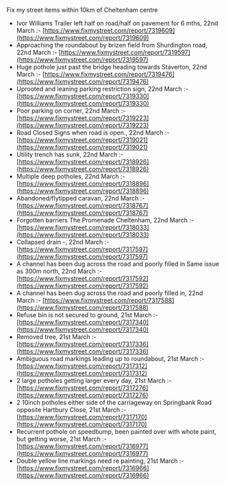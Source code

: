 Fix my street items within 10km of Cheltenham centre

<!-- fix_marker starts -->

- Ivor Williams Trailer left half on road/half on pavement for 6 mths, 22nd March :- [https://www.fixmystreet.com/report/7319609](https://www.fixmystreet.com/report/7319609)
- Approaching the roundabout by brizen field from Shurdington road, 22nd March :- [https://www.fixmystreet.com/report/7319597](https://www.fixmystreet.com/report/7319597)
- Huge pothole just past the bridge heading towards Staverton, 22nd March :- [https://www.fixmystreet.com/report/7319476](https://www.fixmystreet.com/report/7319476)
- Uprooted and leaning parking restriction sign, 22nd March :- [https://www.fixmystreet.com/report/7319330](https://www.fixmystreet.com/report/7319330)
- Poor parking on corner, 22nd March :- [https://www.fixmystreet.com/report/7319223](https://www.fixmystreet.com/report/7319223)
- Road Closed Signs when road is open., 22nd March :- [https://www.fixmystreet.com/report/7319021](https://www.fixmystreet.com/report/7319021)
- Utility trench has sunk, 22nd March :- [https://www.fixmystreet.com/report/7318926](https://www.fixmystreet.com/report/7318926)
- Multiple deep potholes, 22nd March :- [https://www.fixmystreet.com/report/7318896](https://www.fixmystreet.com/report/7318896)
- Abandoned/flytipped caravan, 22nd March :- [https://www.fixmystreet.com/report/7318767](https://www.fixmystreet.com/report/7318767)
- Forgotten barriers The Promenade Cheltenham, 22nd March :- [https://www.fixmystreet.com/report/7318033](https://www.fixmystreet.com/report/7318033)
- Collapsed drain -, 22nd March :- [https://www.fixmystreet.com/report/7317597](https://www.fixmystreet.com/report/7317597)
- A channel has been dug across the road and poorly filled in Same issue as 300m north, 22nd March :- [https://www.fixmystreet.com/report/7317592](https://www.fixmystreet.com/report/7317592)
- A channel has been dug across the road and poorly filled in, 22nd March :- [https://www.fixmystreet.com/report/7317588](https://www.fixmystreet.com/report/7317588)
- Refuse bin is not secured to ground, 21st March :- [https://www.fixmystreet.com/report/7317340](https://www.fixmystreet.com/report/7317340)
- Removed tree, 21st March :- [https://www.fixmystreet.com/report/7317336](https://www.fixmystreet.com/report/7317336)
- Ambiguous road markings leading up to roundabout, 21st March :- [https://www.fixmystreet.com/report/7317312](https://www.fixmystreet.com/report/7317312)
- 2 large potholes getting larger every day, 21st March :- [https://www.fixmystreet.com/report/7317276](https://www.fixmystreet.com/report/7317276)
- 2 10inch potholes either side of the carriageway on Springbank Road opposite Hartbury Close, 21st March :- [https://www.fixmystreet.com/report/7317170](https://www.fixmystreet.com/report/7317170)
- Recurrent pothole on speedbump, been painted over with whote paint, but getting worse, 21st March :- [https://www.fixmystreet.com/report/7316977](https://www.fixmystreet.com/report/7316977)
- Double yellow line markings need re painting, 21st March :- [https://www.fixmystreet.com/report/7316966](https://www.fixmystreet.com/report/7316966)

<!-- fix_marker ends -->